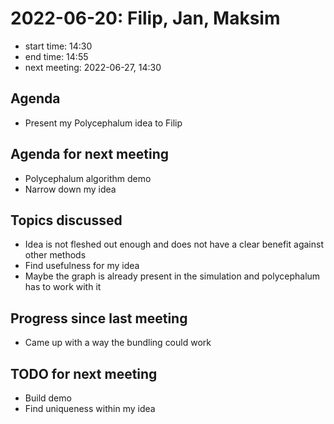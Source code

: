 # 2022-06-20: Filip, Jan, Maksim

* start time: 14:30
* end time: 14:55
* next meeting: 2022-06-27, 14:30

## Agenda

* Present my Polycephalum idea to Filip

## Agenda for next meeting

* Polycephalum algorithm demo
* Narrow down my idea

## Topics discussed

* Idea is not fleshed out enough and does not have a clear benefit against other methods
* Find usefulness for my idea
* Maybe the graph is already present in the simulation and polycephalum has to work with it

## Progress since last meeting

* Came up with a way the bundling could work

## TODO for next meeting

* Build demo
* Find uniqueness within my idea 